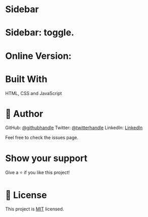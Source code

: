 # Sidebar
# Sidebar: toggle.

# Online Version:

# Built With
HTML, CSS and JavaScript


# 👤 Author
GitHub: [@githubhandle](https://github.com/tarak-psdu)
Twitter: [@twitterhandle](https://twitter.com/AbuTarak10)
LinkedIn: [LinkedIn](https://www.linkedin.com/in/abu-tarak)

Feel free to check the issues page.

# Show your support
Give a ⭐️ if you like this project!


# 📝 License
This project is [MIT](./LICENSE) licensed.
